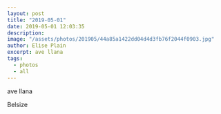 ```yaml
---
layout: post
title: "2019-05-01"
date: 2019-05-01 12:03:35
description: 
image: "/assets/photos/201905/44a85a1422dd04d4d3fb76f2044f0903.jpg"
author: Elise Plain
excerpt: ave llana
tags: 
  - photos
  - all
---
```


ave llana
<p></p>
Belsize
